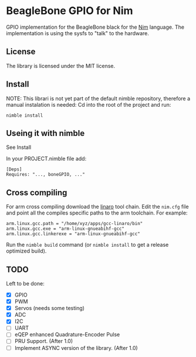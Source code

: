 # BeagleBone GPIO for Nim
GPIO implementation for the BeagleBone black for the [Nim](http://nim-lang.org/) language.
The implementation is using the sysfs to "talk" to the hardware.

## License
The library is licensed under the MIT license.

## Install
NOTE: This librari is not yet part of the default nimble repository, therefore a manual instalation is needed:
Cd into the root of the project and run:
```
nimble install
```

## Useing it with nimble
See Install

In your PROJECT.nimble file add:
```
[Deps]
Requires: "..., boneGPIO, ..."
```

## Cross compiling
For arm cross compiling download the [linaro](https://www.linaro.org/) tool chain. Edit the ```nim.cfg``` file and point all the compiles specific paths to the arm toolchain.
For example:

```
arm.linux.gcc.path = "/home/xyz/apps/gcc-linaro/bin"
arm.linux.gcc.exe = "arm-linux-gnueabihf-gcc"
arm.linux.gcc.linkerexe = "arm-linux-gnueabihf-gcc"
```

Run the ```nimble build``` command (or ```nimble install``` to get a release optimized build).

## TODO
Left to be done:
- [X] GPIO
- [X] PWM
- [X] Servos (needs some testing)
- [X] ADC
- [X] I2C
- [ ] UART
- [ ] eQEP enhanced Quadrature-Encoder Pulse
- [ ] PRU Support. (After 1.0)
- [ ] Implement ASYNC version of the library. (After 1.0)